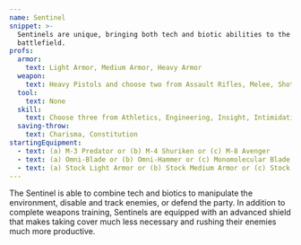 ```yaml
---
name: Sentinel
snippet: >-
  Sentinels are unique, bringing both tech and biotic abilities to the
  battlefield.
profs:
  armor:
    text: Light Armor, Medium Armor, Heavy Armor
  weapon:
    text: Heavy Pistols and choose two from Assault Rifles, Melee, Shotguns, and SMGs
  tool:
    text: None
  skill:
    text: Choose three from Athletics, Engineering, Insight, Intimidation, Medicine, Persuasion, Science, and Survival
  saving-throw:
    text: Charisma, Constitution
startingEquipment:
  - text: (a) M-3 Predator or (b) M-4 Shuriken or (c) M-8 Avenger
  - text: (a) Omni-Blade or (b) Omni-Hammer or (c) Monomolecular Blade or (d) Riot Shield
  - text: (a) Stock Light Armor or (b) Stock Medium Armor or (c) Stock Heavy Armor
---
```

The Sentinel is able to combine tech and biotics to manipulate the environment, disable and track enemies, or defend
the party. In addition to complete weapons training, Sentinels are equipped with an advanced shield that makes taking
cover much less necessary and rushing their enemies much more productive.
